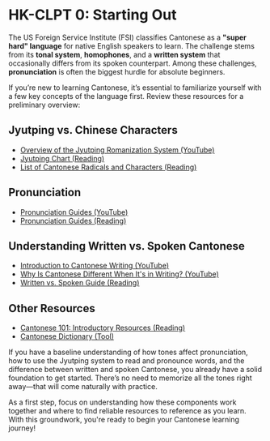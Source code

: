 # HK-CLPT 0: Starting Out

The US Foreign Service Institute (FSI) classifies Cantonese as a **"super hard" language** for native English speakers to learn. The challenge stems from its **tonal system**, **homophones**, and a **written system** that occasionally differs from its spoken counterpart. Among these challenges, **pronunciation** is often the biggest hurdle for absolute beginners.

If you’re new to learning Cantonese, it’s essential to familiarize yourself with a few key concepts of the language first. Review these resources for a preliminary overview:

## Jyutping vs. Chinese Characters
* [Overview of the Jyutping Romanization System (YouTube)](https://youtu.be/Os0JAm_8cHI?si=vBfq9FZTWWud8RaV)
* [Jyutping Chart (Reading)](https://opencantonese.org/books/cantonese-life-1/pronunciation-guide/jyutping-chart)
* [List of Cantonese Radicals and Characters (Reading)](https://www.cantoneseclass101.com/chinese-radicals)  

## Pronunciation
* [Pronunciation Guides (YouTube)](https://www.youtube.com/@opencant)
* [Pronunciation Guides (Reading)](https://opencantonese.org/books/cantonese-life-1/pronunciation-guide)

## Understanding Written vs. Spoken Cantonese
* [Introduction to Cantonese Writing (YouTube)](https://youtu.be/ZFp7t8OD230?si=sHFh09W-kRKXXR10)
* [Why Is Cantonese Different When It's in Writing? (YouTube)](https://youtu.be/1X6MG-UW4zA?si=5tmy1gXNJf3y7Q15)
* [Written vs. Spoken Guide (Reading)](https://www.cantoneseclass101.com/spoken-written-cantonese)

## Other Resources
* [Cantonese 101: Introductory Resources (Reading)](https://www.cantoneseclass101.com/cantonese-resources)
* [Cantonese Dictionary (Tool)](https://www.cantoneseclass101.com/cantonese-dictionary)


If you have a baseline understanding of how tones affect pronunciation, how to use the Jyutping system to read and pronounce words, and the difference between written and spoken Cantonese, you already have a solid foundation to get started. There’s no need to memorize all the tones right away—that will come naturally with practice.

As a first step, focus on understanding how these components work together and where to find reliable resources to reference as you learn. With this groundwork, you're ready to begin your Cantonese learning journey!
